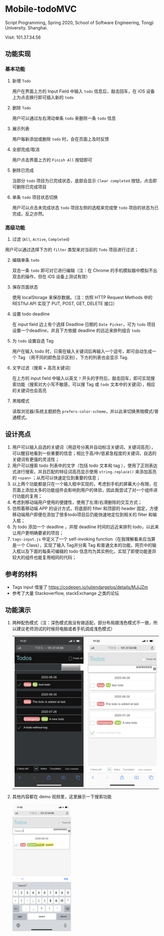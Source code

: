 # Mobile-todoMVC
Script Programming, Spring 2020, School of Software Engineering, Tongji University. Shanghai.

Visit: 101.37.34.56

## 功能实现

### 基本功能

1. 新增 `Todo` 

    用户在界面上方的 Input Field 中输入 `todo` 信息后，敲击回车，在 iOS 设备上为点击换行即可插入新的 `todo`

2. 删除 `Todo`

    用户可以通过左右滑动单条 `todo` 来删除一条 `todo` 信息

3. 展示列表

    用户每新添加或删除 `todo` 时，会在页面上及时反馈

4. 全部完成/取消

    用户点击界面上方的 `Finish All` 按钮即可

5. 删除已完成

    当部分 `todo` 项目为已完成状态，底部会显示 `Clear completed` 按钮，点击即可删除已完成项目

6. 单条 `todo` 项目状态切换

    用户可以点击未完成状态 `todo` 项目左侧的选框来完成使 `todo` 项目的状态为已完成，反之亦然。

### 高级功能

1. 过滤 (`All`, `Active`, `Completed`)
  

用户可以通过选择下方的 `filter` 类型来对当前的 `Todo` 项目进行过滤；
    
2. 编辑单条 `todo`

    双击一条 `todo` 即可对它进行编辑（注：在 Chrome 的手机模拟器中模拟不出双击的操作，但在 iOS 设备上测试有效）

3. 保存页面状态

    使用 localStorage 来保存数据。（注：仿照 HTTP Request Methods 中的 RESTful API 实现了 PUT, POST, GET, DELETE 接口）

4. 设置 todo deadline

    在 input field 边上有个选择 Deadline 日期的 `Date Picker`，可为 `todo` 项目设置一个deadline，并且下方依据 deadline 的远近来排列组合 `todo`

5. 为 `todo` 设置自选 Tag

    用户在输入 todo 时，只需在输入关键词后再输入一个逗号，即可自动生成一个 Tag （用不同的颜色显示区别），下方的列表也会显示 Tag.

6. 文字过滤（搜索 + 高亮关键词）

    在上方的 input field 中输入以英文 `?` 开头的字符后，敲击回车，即可实现搜索功能（搜索对大小写不敏感，可以搜 Tag 或 `todo` 文本中的关键词），相应的关键词也会高亮

7. 黑暗模式

    读取浏览器/系统主题颜色 `prefers-color-scheme`，并以此来切换黑暗模式/普通模式。

##  设计亮点

1. 用户可以输入自选的关键词（用逗号分离并自动标注关键词，关键词高亮），可以醒目地看到一些重要的信息；相比于高/中/低紧急程度的关键词，自选的关键词有更强的灵活性；
2. 用户可以搜索 todo 列表中的文字（包括 todo 文本和 tag ），使用了正则表达式进行搜索，并且匹配的特征词高亮显示使用 `string.replace()` 来添加高亮的 `<span>` ；从而可以快速定位到重要的信息；
3. 以上两个功能都是只在一个输入框中实现的，考虑到手机的屏幕大小有限，在页面上添加太多的功能组件会影响到用户的体验，因此我尝试了对一个组件进行功能的复用；
4. 考虑到移动端用户使用的便捷性，使用了左滑/右滑删除的交互方式；
5. 仿照着移动端 APP 的设计方式，将底部的 filter 和顶部的 header 固定，方便移动端用户即便在添加了很多todo项目后仍能快速地定位到相关的 filter 和输入框；
6. 为 todo 添加一个 deadline ，并按 deadline 时间的远近来排列 todo，以此来让用户更明确要紧的项目；
7. `tags-input.js` 中定义了一个 self-invoking function（在我理解看来应当算是一个 Class），实现了输入 Tag并分离 Tag 和普通文本的功能，网页中的输入框以及下面的每条可编辑的 todo 信息均为其实例化，实现了即使功能差异较大的组件也能复用相同的代码；

## 参考的材料

- Tags input 借鉴了 https://codepen.io/juliendargelos/details/MJjJZm
- 参考了大量 Stackoverflow, stackExchange 之类的论坛

## 功能演示

1. 两种配色模式（注：深色模式我没有做适配，部分布局跟浅色模式不一致，所以建议老师测试的时候将电脑或者手机调成浅色模式）

    <table>
        <tr>
            <td><img src="demo/assets/IMG_2150.PNG"></td>
            <td><img src="demo/assets/IMG_2151.PNG"></td>
        </tr>
    </table>

2. 其他内容都在 demo 视频里，这里展示一下搜索功能

    <img src="demo/assets/IMG_2153.PNG" width="40%">
